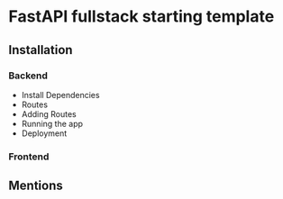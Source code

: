 # FastAPI fullstack starting template

## Installation

### Backend
- Install Dependencies
- Routes 
- Adding Routes
- Running the app 
- Deployment
### Frontend 

## Mentions 
